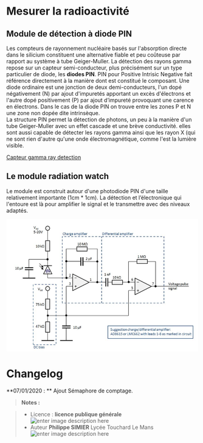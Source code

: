 ﻿# Mesurer la radioactivité

## Module de détection à diode PIN
Les compteurs de rayonnement nucléaire basés sur l'absorption directe dans le silicium constituent une alternative fiable et peu coûteuse par rapport au système à tube Geiger-Muller.
La détection des rayons gamma repose sur un capteur semi-conducteur, plus précisément sur un type particulier de diode, les **diodes PIN**. PIN pour Positive Intrisic Negative fait référence directement à la manière dont est constitué le composant. Une diode ordinaire est une jonction de deux demi-conducteurs, l'un dopé négativement (N) par ajout d'impuretés apportant un excès d'électrons et l'autre dopé positivement (P) par ajout d’impureté provoquant une carence en électrons. Dans le cas de la diode PIN on trouve entre les zones P et N une zone non dopée dite intrinsèque.  
La structure PIN permet la détection de photons, un peu à la manière d'un tube Geiger-Muller avec un effet cascade et une brève conductivité. elles sont aussi capable de détecter les rayons gamma ainsi que les rayon X (qui ne sont rien d'autre qu'une onde électromagnétique, comme l'est la lumière visible.

[Capteur gamma ray detection](https://www.first-sensor.com/en/products/radiation-sensors/series-x-detectors-for-ionizing-radiation/index.html)

## Le module radiation watch
Le module est construit autour d'une photodiode PIN d'une taille relativement importante (1cm * 1cm).
La détection et l’électronique qui l'entoure est là pour amplifier le signal et le transmettre avec des niveaux adaptés. 

![schema_type](/08_Capteurs_actionneurs/02_Geiger_radiation_sensor/schema_type.jpg)

# Changelog

**07/01/2020 : ** Ajout Sémaphore de comptage. 

> **Notes :**


> - Licence : **licence publique générale** ![enter image description here](https://img.shields.io/badge/licence-GPL-green.svg)
> - Auteur **Philippe SIMIER** Lycée Touchard Le Mans
>  ![enter image description here](https://img.shields.io/badge/built-passing-green.svg)
<!-- TOOLBOX 

Génération des badges : https://shields.io/
Génération de ce fichier : https://stackedit.io/editor#


